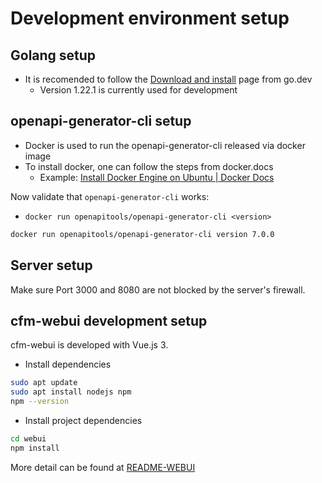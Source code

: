 # Development environment setup

## Golang setup

- It is recomended to follow the [Download and install](https://go.dev/doc/install) page from go.dev
  - Version 1.22.1 is currently used for development

## openapi-generator-cli setup

- Docker is used to run the openapi-generator-cli released via docker image
- To install docker, one can follow the steps from docker.docs
  - Example: [Install Docker Engine on Ubuntu | Docker Docs](https://docs.docker.com/engine/install/ubuntu/)

Now validate that `openapi-generator-cli` works:

- `docker run openapitools/openapi-generator-cli <version>`

```bash
docker run openapitools/openapi-generator-cli version 7.0.0
```

## Server setup

Make sure Port 3000 and 8080 are not blocked by the server's firewall.

## cfm-webui development setup

cfm-webui is developed with Vue.js 3.

- Install dependencies

```bash
sudo apt update
sudo apt install nodejs npm
npm --version
```

- Install project dependencies

```bash
cd webui
npm install
```

More detail can be found at [README-WEBUI](../webui/README.md)
